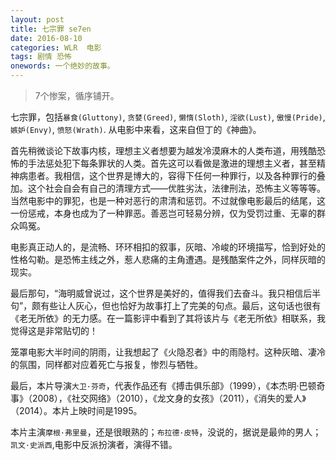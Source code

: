 ```yaml
---
layout: post
title: 七宗罪 se7en
date: 2016-08-10
categories: WLR  电影
tags: 剧情 恐怖
onewords: 一个绝妙的故事。
---
```

> 7个惨案，循序铺开。

七宗罪，包括`暴食(Gluttony)`, `贪婪(Greed)`, `懒惰(Sloth)`, `淫欲(Lust)`, `傲慢(Pride)`, `嫉妒(Envy)`, `愤怒(Wrath)`. 从电影中来看，这来自但丁的《神曲》。

首先稍微谈论下故事内核，理想主义者想要为越发冷漠麻木的人类布道，用残酷恐怖的手法惩处犯下每条罪状的人类。首先这可以看做是激进的理想主义者，甚至精神病患者。我相信，这个世界是博大的，容得下任何一种罪行，以及各种罪行的叠加。这个社会自会有自己的清理方式——优胜劣汰，法律刑法，恐怖主义等等等。当然电影中的罪犯，也是一种对恶行的肃清和惩罚。不过就像电影最后的结尾，这一份惩戒，本身也成为了一种罪恶。善恶岂可轻易分辨，仅为受罚过重、无辜的群众鸣冤。

电影真正动人的，是流畅、环环相扣的叙事，灰暗、冷峻的环境描写，恰到好处的性格勾勒。是恐怖主线之外，惹人悲痛的主角遭遇。是残酷案件之外，同样灰暗的现实。

最后那句，“海明威曾说过，这个世界是美好的，值得我们去奋斗。我只相信后半句”，颇有些让人灰心，但也恰好为故事打上了完美的句点。最后，这句话也很有《老无所依》的无力感。在一篇影评中看到了其将该片与《老无所依》相联系，我觉得这是非常贴切的！

笼罩电影大半时间的阴雨，让我想起了《火隐忍者》中的雨隐村。这种灰暗、凄冷的氛围，同样都对应着死亡与报复，惨烈与牺牲。

最后，本片导演`大卫·芬奇`，代表作品还有《搏击俱乐部》（1999），《本杰明·巴顿奇事》（2008），《社交网络》（2010），《龙文身的女孩》（2011），《消失的爱人》（2014）。本片上映时间是1995。

本片主演`摩根·弗里曼`，还是很眼熟的；`布拉德·皮特`，没说的，据说是最帅的男人；`凯文·史派西`,电影中反派扮演者，演得不错。
